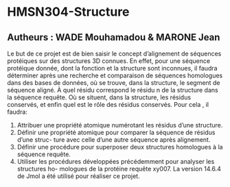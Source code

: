 # HMSN304-Structure
## Autheurs : WADE Mouhamadou & MARONE Jean 
Le but de ce projet est de bien saisir le concept d’alignement de séquences protéiques
sur des structures 3D connues. En effet, pour une séquence protéique donnée, dont
la fonction et la structure sont inconnues, il faudra déterminer après une recherche et
comparaison de séquences homologues dans des bases de données, où se trouve, dans
la structure, le segment de séquence aligné. À quel résidu correspond le résidu n de
la structure dans la séquence requête. Où se situent, dans la structure, les résidus
conservés, et enfin quel est le rôle des résidus conservés. Pour cela , il faudra:
1. Attribuer une propriété atomique numérotant les résidus d’une structure.
2. Définir une propriété atomique pour comparer la séquence de résidus d’une struc-
ture avec celle d’une autre séquence après alignement.
3. Définir une procédure pour superposer deux structures homologues à la séquence
requête.
4. Utiliser les procédures développées précédemment pour analyser les structures ho-
mologues de la protéine requête xy007.
La version 14.6.4 de Jmol a été utilisé pour réaliser ce projet.
